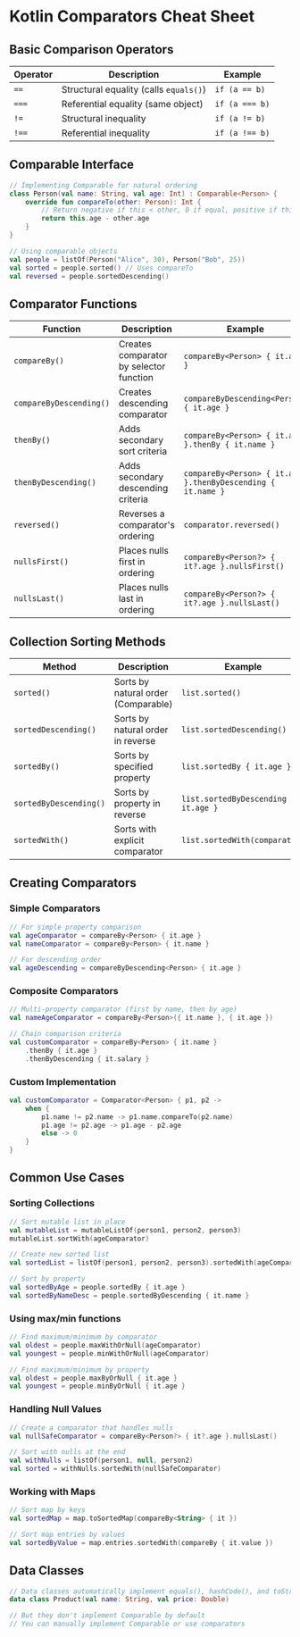 # Kotlin Comparators Cheat Sheet

## Basic Comparison Operators

| Operator | Description | Example |
|----------|-------------|---------|
| `==` | Structural equality (calls `equals()`) | `if (a == b)` |
| `===` | Referential equality (same object) | `if (a === b)` |
| `!=` | Structural inequality | `if (a != b)` |
| `!==` | Referential inequality | `if (a !== b)` |

## Comparable Interface

```kotlin
// Implementing Comparable for natural ordering
class Person(val name: String, val age: Int) : Comparable<Person> {
    override fun compareTo(other: Person): Int {
        // Return negative if this < other, 0 if equal, positive if this > other
        return this.age - other.age
    }
}

// Using comparable objects
val people = listOf(Person("Alice", 30), Person("Bob", 25))
val sorted = people.sorted() // Uses compareTo
val reversed = people.sortedDescending()
```

## Comparator Functions

| Function | Description | Example |
|----------|-------------|---------|
| `compareBy()` | Creates comparator by selector function | `compareBy<Person> { it.age }` |
| `compareByDescending()` | Creates descending comparator | `compareByDescending<Person> { it.age }` |
| `thenBy()` | Adds secondary sort criteria | `compareBy<Person> { it.age }.thenBy { it.name }` |
| `thenByDescending()` | Adds secondary descending criteria | `compareBy<Person> { it.age }.thenByDescending { it.name }` |
| `reversed()` | Reverses a comparator's ordering | `comparator.reversed()` |
| `nullsFirst()` | Places nulls first in ordering | `compareBy<Person?> { it?.age }.nullsFirst()` |
| `nullsLast()` | Places nulls last in ordering | `compareBy<Person?> { it?.age }.nullsLast()` |

## Collection Sorting Methods

| Method | Description | Example |
|--------|-------------|---------|
| `sorted()` | Sorts by natural order (Comparable) | `list.sorted()` |
| `sortedDescending()` | Sorts by natural order in reverse | `list.sortedDescending()` |
| `sortedBy()` | Sorts by specified property | `list.sortedBy { it.age }` |
| `sortedByDescending()` | Sorts by property in reverse | `list.sortedByDescending { it.age }` |
| `sortedWith()` | Sorts with explicit comparator | `list.sortedWith(comparator)` |

## Creating Comparators

### Simple Comparators

```kotlin
// For simple property comparison
val ageComparator = compareBy<Person> { it.age }
val nameComparator = compareBy<Person> { it.name }

// For descending order
val ageDescending = compareByDescending<Person> { it.age }
```

### Composite Comparators

```kotlin
// Multi-property comparator (first by name, then by age)
val nameAgeComparator = compareBy<Person>({ it.name }, { it.age })

// Chain comparison criteria
val customComparator = compareBy<Person> { it.name }
    .thenBy { it.age }
    .thenByDescending { it.salary }
```

### Custom Implementation

```kotlin
val customComparator = Comparator<Person> { p1, p2 ->
    when {
        p1.name != p2.name -> p1.name.compareTo(p2.name)
        p1.age != p2.age -> p1.age - p2.age
        else -> 0
    }
}
```

## Common Use Cases

### Sorting Collections

```kotlin
// Sort mutable list in place
val mutableList = mutableListOf(person1, person2, person3)
mutableList.sortWith(ageComparator)

// Create new sorted list
val sortedList = listOf(person1, person2, person3).sortedWith(ageComparator)

// Sort by property
val sortedByAge = people.sortedBy { it.age }
val sortedByNameDesc = people.sortedByDescending { it.name }
```

### Using max/min functions

```kotlin
// Find maximum/minimum by comparator
val oldest = people.maxWithOrNull(ageComparator)
val youngest = people.minWithOrNull(ageComparator)

// Find maximum/minimum by property
val oldest = people.maxByOrNull { it.age }
val youngest = people.minByOrNull { it.age }
```

### Handling Null Values

```kotlin
// Create a comparator that handles nulls
val nullSafeComparator = compareBy<Person?> { it?.age }.nullsLast()

// Sort with nulls at the end
val withNulls = listOf(person1, null, person2)
val sorted = withNulls.sortedWith(nullSafeComparator)
```

### Working with Maps

```kotlin
// Sort map by keys
val sortedMap = map.toSortedMap(compareBy<String> { it })

// Sort map entries by values
val sortedByValue = map.entries.sortedWith(compareBy { it.value })
```

## Data Classes

```kotlin
// Data classes automatically implement equals(), hashCode(), and toString()
data class Product(val name: String, val price: Double)

// But they don't implement Comparable by default
// You can manually implement Comparable or use comparators
```
